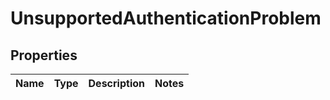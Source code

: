 
# UnsupportedAuthenticationProblem

## Properties
Name | Type | Description | Notes
------------ | ------------- | ------------- | -------------



